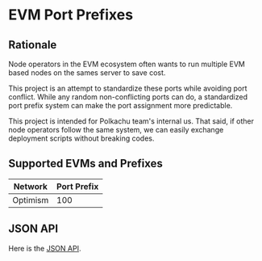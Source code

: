 # EVM Port Prefixes

## Rationale

Node operators in the EVM ecosystem often wants to run multiple EVM based nodes on the sames server to save cost.

This project is an attempt to standardize these ports while avoiding port conflict. While any random non-conflicting ports can do, a standardized port prefix system can make the port assignment more predictable.

This project is intended for Polkachu team's internal us. That said, if other node operators follow the same system, we can easily exchange deployment scripts without breaking codes.

## Supported EVMs and Prefixes

| Network  | Port Prefix |
| -------- | ----------- |
| Optimism | 100         |

## JSON API

Here is the [JSON API](https://raw.githubusercontent.com/PolkachuIntern/evm-port-prefixes/master/networks.json).
